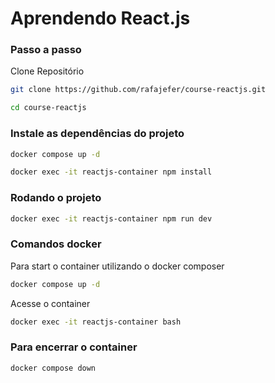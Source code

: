 # Aprendendo React.js

### Passo a passo

Clone Repositório

```sh
git clone https://github.com/rafajefer/course-reactjs.git
```

```sh
cd course-reactjs
```

### Instale as dependências do projeto

```sh
docker compose up -d
```

```sh
docker exec -it reactjs-container npm install
```

### Rodando o projeto

```sh
docker exec -it reactjs-container npm run dev
```

### Comandos docker

Para start o container utilizando o docker composer

```sh
docker compose up -d
```

Acesse o container

```sh
docker exec -it reactjs-container bash
```

### Para encerrar o container

```sh
docker compose down
```
